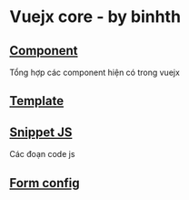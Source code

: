 # Vuejx core - by binhth

## [Component](component)
Tổng hợp các component hiện có trong vuejx
## [Template](template)

## [Snippet JS](snippet)
Các đoạn code js
## [Form config](formconfig)